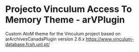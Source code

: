 # Projecto Vinculum Access To Memory Theme - arVPlugin

Custom AtoM theme for the Vinculum project based on arArchivesCanadaPlugin version 2.6.x
https://www.vinculum-database.fcsh.unl.pt/
